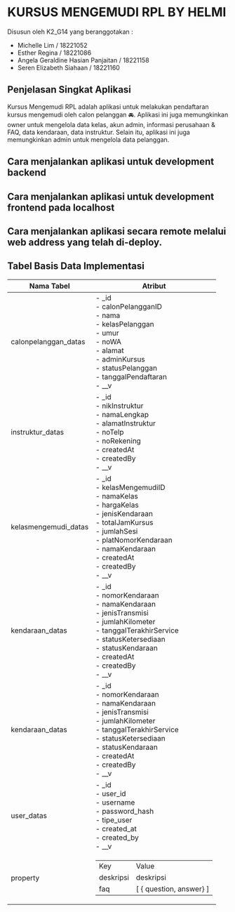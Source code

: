 # KURSUS MENGEMUDI RPL BY HELMI
Disusun oleh K2_G14 yang beranggotakan :
- Michelle Lim / 18221052
- Esther Regina / 18221086
- Angela Geraldine Hasian Panjaitan / 18221158
- Seren Elizabeth Siahaan / 18221160

## Penjelasan Singkat Aplikasi
Kursus Mengemudi RPL adalah aplikasi untuk melakukan pendaftaran kursus mengemudi oleh calon pelanggan 🚘. Aplikasi ini juga memungkinkan owner untuk mengelola data kelas, akun admin, informasi perusahaan & FAQ, data kendaraan, data instruktur. Selain itu, aplikasi ini juga memungkinkan admin untuk mengelola data pelanggan. 

## Cara menjalankan aplikasi untuk development backend

## Cara menjalankan aplikasi untuk development frontend pada localhost

## Cara menjalankan aplikasi secara remote melalui web address yang telah di-deploy.


## Tabel Basis Data Implementasi

| Nama Tabel          |Atribut     |
| ----------------    | ------------------|
| calonpelanggan_datas| - _id <br>- calonPelangganID <br> - nama <br> - kelasPelanggan <br> - umur <br> - noWA <br> - alamat<br> - adminKursus<br> - statusPelanggan<br> - tanggalPendaftaran <br> - __v <br>|
|instruktur_datas| - _id <br>- nikInstruktur <br> - namaLengkap <br> - alamatInstruktur <br> - noTelp <br> - noRekening <br> - createdAt<br> - createdBy<br> - __v <br>|
|kelasmengemudi_datas| - _id <br>- kelasMengemudiID <br> - namaKelas <br> - hargaKelas <br> - jenisKendaraan <br> - totalJamKursus <br> - jumlahSesi<br> - platNomorKendaraan<br> - namaKendaraan<br> - createdAt<br> - createdBy <br> - __v <br>|
|kendaraan_datas| - _id <br>- nomorKendaraan <br> - namaKendaraan <br> - jenisTransmisi <br> - jumlahKilometer <br> - tanggalTerakhirService <br> - statusKetersediaan<br> - statusKendaraan<br> - createdAt<br> - createdBy <br> - __v <br>|
|kendaraan_datas| - _id <br>- nomorKendaraan <br> - namaKendaraan <br> - jenisTransmisi <br> - jumlahKilometer <br> - tanggalTerakhirService <br> - statusKetersediaan<br> - statusKendaraan<br> - createdAt<br> - createdBy <br> - __v <br>|
|user_datas| - _id <br>- user_id <br> - username <br> - password_hash <br> - tipe_user <br> - created_at <br> - created_by<br> - __v <br>|
|property|<table><tr><td>Key</td><td>Value</td></tr><tr><td>deskripsi</td><td>deskripsi</td></tr><tr><td>faq</td><td>[ { question, answer} ]</td></tr></table>|
